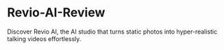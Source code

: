 # Revio-AI-Review
Discover Revio AI, the AI studio that turns static photos into hyper-realistic talking videos effortlessly.
